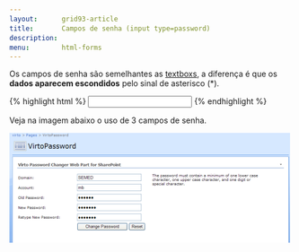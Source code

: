 ```yaml
---
layout:      grid93-article
title:       Campos de senha (input type=password)
description: 
menu:        html-forms
---
```


Os campos de senha são semelhantes as [textboxs](../text-box/), a diferença é que os __dados aparecem escondidos__
pelo sinal de asterisco (*).

{% highlight html %}
<input type="password" name="old-pass" />
{% endhighlight %}

Veja na imagem abaixo o uso de 3 campos de senha.

![Ilustração de um campo de senha](input-pass.png "Ilustração de um campo password")